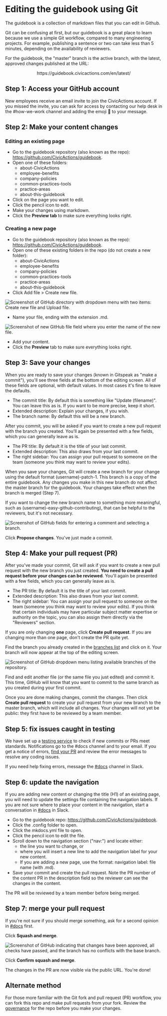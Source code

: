 # Editing the guidebook using Git

The guidebook is a collection of markdown files that you can edit in Github.

Git can be confusing at first, but our guidebook is a great place to learn because we use a simple Git workflow, compared to many engineering projects. For example, publishing a sentence or two can take less than 5 minutes, depending on the availability of reviewers.

For the guidebook, the "master" branch is the active branch, with the latest, approved changes published at the URL:<br>

<div align="center">https://guidebook.civicactions.com/en/latest/</div>

## Step 1: Access your GitHub account

New employees receive an email invite to join the CivicActions account. If you missed the invite, you can ask for access by contacting our help desk in the #how-we-work channel and adding the emoji :ticket: to your message.

## Step 2: Make your content changes

### Editing an existing page

-   Go to the guidebook repository (also known as the repo): https://github.com/CivicActions/guidebook.
-   Open one of these folders:
    -   about-CivicActions
    -   employee-benefits
    -   company-policies
    -   common-practices-tools
    -   practice-areas
    -   about-this-guidebook
-   Click on the page you want to edit.
-   Click the pencil icon to edit.
-   Make your changes using markdown.
-   Click the **Preview tab** to make sure everything looks right.

### Creating a new page

-   Go to the guidebook repository (also known as the repo): https://github.com/CivicActions/guidebook.
-   Open one of these existing folders in the repo (do not create a new folder):
    -   about-CivicActions
    -   employee-benefits
    -   company-policies
    -   common-practices-tools
    -   practice-areas
    -   about-this-guidebook
-   Click Add file > Create new file.

![Screenshot of GitHub directory with dropdown menu with two items: Create new file and Upload file.](../assets/images/1-Create-new-file.png)

-   Name your file, ending with the extension .md.

![Screenshot of new GitHub file field where you enter the name of the new file.](../assets/images/2-Name-file.png)

-   Add your content.
-   Click the **Preview** tab to make sure everything looks right.

## Step 3: Save your changes

When you are ready to save your changes (known in Gitspeak as "make a commit"), you'll see three fields at the bottom of the editing screen. All of these fields are optional, with default values. In most cases it's fine to leave the defaults.

-   The commit title: By default this is something like "Update (filename)". You can leave this as is. If you want to be more precise, keep it short.
-   Extended description: Explain your changes, if you wish.
-   The branch name: By default this will be a new branch.

After you commit, you will be asked if you want to create a new pull request with the branch you created. You'll again be presented with a few fields, which you can generally leave as is.

-   The PR title: By default it is the title of your last commit.
-   Extended description: This also draws from your last commit.
-   The right sidebar: You can assign your pull request to someone on the team (someone you think may want to review your edits).

When you save your changes, Git will create a new branch for your change using the default format (username)-patch-1. This branch is a copy of the entire guidebook. Any changes you make in this new branch do not affect the master branch for the guidebook. Your changes take effect when the branch is merged (Step 7).

If you want to change the new branch name to something more meaningful, such as (username)-easy-github-contributing), that can be helpful to the reviewers, but it's not necessary.

![Screenshot of GitHub fields for entering a comment and selecting a branch.](../assets/images/3-Propose-changes.png)

Click **Propose changes**. You've just made a commit.

## Step 4: Make your pull request (PR)

After you've made your commit, Git will ask if you want to create a new pull request with the new branch you just created. **You need to create a pull request before your changes can be reviewed**. You'll again be presented with a few fields, which you can generally leave as is.

-   The PR title: By default it is the title of your last commit.
-   Extended description: This also draws from your last commit.
-   The right sidebar: You can assign your pull request to someone on the team (someone you think may want to review your edits). If you think that certain individuals may have particular subject matter expertise or authority on the topic, you can also assign them directly via the "Reviewers" section.

If you are only changing **one** page, click **Create pull request**. If you are changing more than one page, don't create the PR quite yet.

Find the branch you already created in the [branches list](https://github.com/CivicActions/guidebook/branches) and click on it. Your branch will now appear at the top of the editing screen.

![Screenshot of GitHub dropdown menu listing available branches of the repository.](../assets/images/4-Find-branch.png)

Find and edit another file (or the same file you just edited) and commit it. This time, GitHub will know that you want to commit to the same branch as you created during your first commit.

Once you are done making changes, commit the changes. Then click **Create pull request** to create your pull request from your new branch to the master branch, which will include all changes. Your changes will not yet be public: they first have to be reviewed by a team member.

## Step 5: fix issues caught in testing

We have set up a [testing service](automatic-checking.md) to check if new commits or PRs meet standards. Notifications go to the #docs channel and to your email. If you get a notice of errors, [find your PR](https://github.com/CivicActions/guidebook/pulls) and review the error messages to resolve any coding issues.

If you need help fixing errors, message the [#docs](https://civicactions.slack.com/messages/docs/) channel in Slack.

## Step 6: update the navigation

If you are adding new content or changing the title (H1) of an existing page, you will need to update the settings file containing the navigation labels. If you are not sure where to place your content in the navigation, start a conversation in [#docs](https://civicactions.slack.com/messages/docs/) in Slack.

-   Go to the guidebook repo: https://github.com/CivicActions/guidebook.
-   Click the .config folder to open.
-   Click the mkdocs.yml file to open.
-   Click the pencil icon to edit the file.
-   Scroll down to the navigation section ("nav:") and locate either:
    -   the line you want to change, or
    -   where you will insert a new line to add the navigation label for your new content.
    -   If you are adding a new page, use the format: navigation label: file name (with .md).
-   Save your commit and create the pull request. Note the PR number of the content PR in the description field so the reviewer can see the changes in the content.

The PR will be reviewed by a team member before being merged.

## Step 7: merge your pull request

If you're not sure if you should merge something, ask for a second opinion in [#docs](https://civicactions.slack.com/messages/docs/) first.

Click **Squash and merge**.

![Screenshot of GitHub indicating that changes have been approved, all checks have passed, and the branch has no conflicts with the base branch.](../assets/images/5-Squash-merge.png)

Click **Confirm squash and merge**.

The changes in the PR are now visible via the public URL. You're done!

## Alternate method

For those more familiar with the Git fork and pull request (PR) workflow, you can fork this repo and make pull requests from your fork. Review the [governance](guidebook-governance.md) for the repo before you make your changes.

